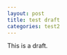 ```yaml
---
layout: post
title: test draft
categories: test2
---
```

This is a draft.

<!--stackedit_data:
eyJoaXN0b3J5IjpbMTkyODkzOTM2OV19
-->